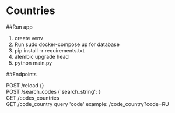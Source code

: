 # Countries

##Run app

1) create venv
2) Run sudo docker-compose up for database
3) pip install -r requirements.txt
4) alembic upgrade head
5) python main.py 

##Endpoints

POST /reload  {}  
POST /search_codes {'search_string': <string>}  
GET /codes_countries  
GET /code_country  query 'code' example: /code_country?code=RU  

